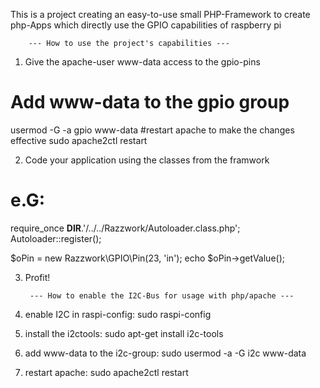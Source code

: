 This is a project creating an easy-to-use small PHP-Framework to create
php-Apps which directly use the GPIO capabilities of raspberry pi

		--- How to use the project's capabilities ---

1. Give the apache-user www-data access to the gpio-pins

# Add www-data to the gpio group
usermod -G -a gpio www-data
#restart apache to make the changes effective
sudo apache2ctl restart

2. Code your application using the classes from the framwork

# e.G:

require_once __DIR__.'/../../Razzwork/Autoloader.class.php';
Autoloader::register();

$oPin = new Razzwork\GPIO\Pin(23, 'in');
echo $oPin->getValue();

3. Profit!

		--- How to enable the I2C-Bus for usage with php/apache ---

1. enable I2C in raspi-config: sudo raspi-config
2. install the i2ctools: sudo apt-get install i2c-tools
3. add www-data to the i2c-group: sudo usermod -a -G i2c www-data
4. restart apache: sudo apache2ctl restart

